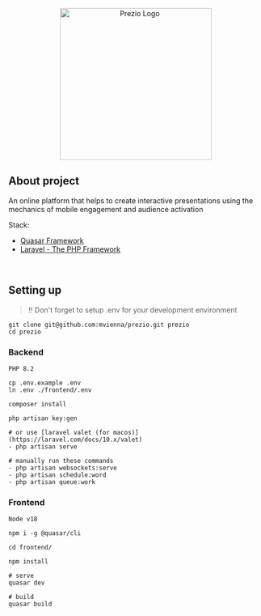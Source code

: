 <p align="center"><a href="https://prezio.com" target="_blank"><img src="https://i.imgur.com/SGB13km.png" width="300" alt="Prezio Logo"></a></p>

## About project

An online platform that helps to create interactive presentations using
the mechanics of mobile engagement and audience activation

Stack:
- [Quasar Framework](https://quasar.dev/)
- [Laravel - The PHP Framework](https://laravel.com/)

<br/>

## Setting up

> ‼️ Don't forget to setup .env for your development environment

```
git clone git@github.com:mvienna/prezio.git prezio
cd prezio
```


### Backend

```
PHP 8.2

cp .env.example .env
ln .env ./frontend/.env

composer install

php artisan key:gen

# or use [laravel valet (for macos)](https://laravel.com/docs/10.x/valet)
- php artisan serve

# manually run these commands
- php artisan websockets:serve
- php artisan schedule:word
- php artisan queue:work
```

### Frontend

```
Node v18

npm i -g @quasar/cli

cd frontend/

npm install

# serve
quasar dev

# build
quasar build
```
